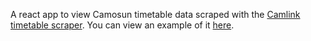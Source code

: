 A react app to view Camosun timetable data scraped with the [Camlink timetable scraper](https://github.com/a-bishop/camlink-scraper). You can view an example of it [here](https://andrewnbishop.com/react-view-timetable/section-A).
